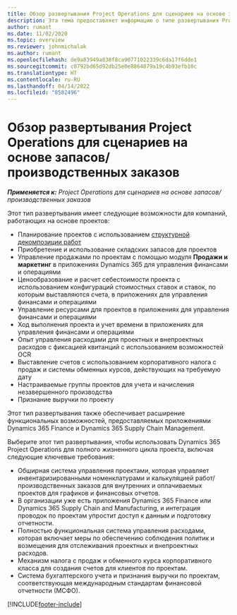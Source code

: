 ```yaml
---
title: Обзор развертывания Project Operations для сценариев на основе запасов/производственных заказов
description: Эта тема предоставляет информацию о типе развертывания Project Operations для сценариев на основе запасов/производства.
author: rumant
ms.date: 11/02/2020
ms.topic: overview
ms.reviewer: johnmichalak
ms.author: rumant
ms.openlocfilehash: de9a83949a838f8ca90771022339c6da17f6dde1
ms.sourcegitcommit: c0792bd65d92db25e0e8864879a19c4b93efb10c
ms.translationtype: HT
ms.contentlocale: ru-RU
ms.lasthandoff: 04/14/2022
ms.locfileid: "8582496"
---
```

# <a name="project-operations-for-stockedproduction-based-scenarios-deployment-overview"></a>Обзор развертывания Project Operations для сценариев на основе запасов/производственных заказов

_**Применяется к:** Project Operations для сценариев на основе запасов/производственных заказов_


Этот тип развертывания имеет следующие возможности для компаний, работающих на основе проектов:

- Планирование проектов с использованием [структурной декомпозиции работ](work-breakdown-structures.md)
- Приобретение и использование складских запасов для проектов
- Управление продажами по проектам с помощью модуля **Продажи и маркетинг** в приложениях Dynamics 365 для управления финансами и операциями
- Ценообразование и расчет себестоимости проекта с использованием конфигураций стоимостных ставок и ставок, по которым выставляются счета, в приложениях для управления финансами и операциями
- Управление ресурсами для проектов в приложениях для управления финансами и операциями
- Ход выполнения проекта и учет времени в приложениях для управления финансами и операциями
- Опыт управления расходами для проектных и внепроектных расходов с фиксацией квитанций с использованием возможностей OCR
- Выставление счетов с использованием корпоративного налога с продаж и системы обменных курсов, действующих на требуемую дату
- Настраиваемые группы проектов для учета и начисления незавершенного производства
- Признание выручки по проекту

Этот тип развертывания также обеспечивает расширение функциональных возможностей, предоставляемых приложениями Dynamics 365 Finance и Dynamics 365 Supply Chain Management.

Выберите этот тип развертывания, чтобы использовать Dynamics 365 Project Operations для полного жизненного цикла проекта, включая следующие ключевые требования:

- Обширная система управления проектами, которая управляет инвентаризированными номенклатурами и калькуляцией работ/ производственных заказов для внутренних и оплачиваемых проектов для графиков и финансовых отчетов.
- В организации уже есть приложения Dynamics 365 Finance или Dynamics 365 Supply Chain and Manufacturing, и интеграция проводок по проектам упростит доступ к данным и подготовку отчетности.
- Полностью функциональная система управления расходами, которая включает меры по обеспечению соблюдения политик и возмещения для отслеживания проектных и внепроектных расходов.
- Механизм налога с продаж и обменного курса корпоративного класса для создания счетов для клиентов по проектам.
- Система бухгалтерского учета и признания выручки по проектам, соответствующая международным стандартам финансовой отчетности (МСФО).



[!INCLUDE[footer-include](../includes/footer-banner.md)]